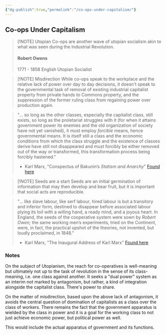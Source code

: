 ```yaml
---
{"dg-publish":true,"permalink":"/co-ops-under-capitalism/"}
---
```



## Co-ops Under Capitalism

>[!NOTE] Utopian
>Co-ops are another wave of utopian socialism akin to what was seen during the Industrial Revolution. 
>#### Robert Owens
>1771 - 1858
>English Utopian Socialist

>[!NOTE] Misdirection
>While co-ops speak to the workplace and the relative lack of power over day to day decisions, it doesn't speak to the governmental task of removal of existing industrial capitalist property from private hands to Commons property, and the suppression of the former ruling class from regaining power over production again.

>"... so long as the other classes, especially the capitalist class, still exists, so long as the proletariat struggles with it (for when it attains government power its enemies and the old organization of society have not yet vanished), it must employ _forcible_ means, hence governmental means. It is itself still a class and the economic conditions from which the class struggle and the existence of classes derive have still not disappeared and must forcibly be either removed out of the way or transformed, this transformation process being forcibly hastened."
>
>- Karl Marx, "Conspectus of Bakunin’s  _Statism and Anarchy_" [Found here](https://www.marxists.org/archive/marx/works/1874/04/bakunin-notes.htm)

>[!NOTE] Seeds are a start
>Seeds are an initial germination of information that may then develop and bear fruit, but it is important that social acts are reproducible.


>"... like slave labour, like serf labour, hired labour is but a transitory and inferior form, destined to disappear before associated labour plying its toil with a willing hand, a ready mind, and a joyous heart. In England, the seeds of the cooperative system were sown by _Robert Owen;_ the same working men’s experiments, tried on the Continent, were, in fact, the practical upshot of the theories, not invented, but loudly proclaimed, in 1848."
>
>	- Karl Marx, "The Inaugural Address of Karl Marx" [Found here](https://www.marxists.org/archive/marx/iwma/archive/eichhoff/iwma-history/ch03.htm)
### Notes

On the subject of Utopianism, the reach for co-operatives is well-meaning but ultimately not up to the task of revolution in the sense of its class-meaning, i.e. one class against another. It seeks a "dual power" system as an interim not marked by antagonism, but rather, a kind of integration alongside the capitalist class. There's power to share.

On the matter of misdirection, based upon the above lack of antagonism, it avoids the central question of domination of capitalists as a class over the class of workers. There remains the fact that the government apparatus is wielded by the class in power and it is a goal for the working class to not just achieve economic power, but political power as well.

This would include the actual apparatus of government and its functions.

